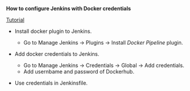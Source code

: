 **How to configure Jenkins with Docker credentials**

[Tutorial](https://gcore.com/learning/building-docker-images-to-docker-hub-using-jenkins-pipelines/) 

- Install docker plugin to Jenkins.
    - Go to Manage Jenkins -> Plugins -> Install *Docker Pipeline* plugin.

- Add docker credentials to Jenkins.
    - Go to Manage Jenkins -> Credentials -> Global -> Add credentials.
    - Add usernbame and password of Dockerhub.

- Use credentials in Jenkinsfile.
